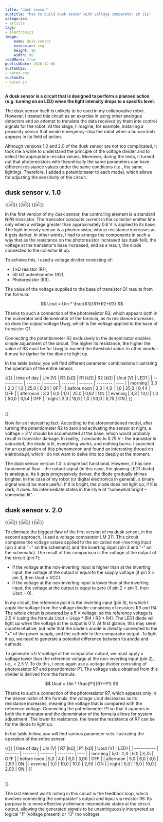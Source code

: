 ```yaml
---
title: "dusk sensor"
subtitle: "how to build dusk sensor with voltage comparator LM 311"
categories:
- article
tags:
- electronics
image:
    name: dusk-sensor 
    extension: svg
    height: 96
    width: 96
readMore: true
publishDate: 2020-12-06
customCSS:
- katex.css
customJS:
- katex.js
---
```

**A dusk sensor is a circuit that is designed to perform a planned action (e.g. turning on an LED) when the light intensity drops to a specific level.**
<!--more-->
The dusk sensor itself is unlikely to be used in my collaborative robot. However, I treated this circuit as an exercise in using other analogue detectors and an attempt to translate the data received by them into control signals for the robot. At this stage, I imagine, for example, installing a proximity sensor that would emergency-stop the robot when a human limb appears in its field of action.

Although versions 1.0 and 2.0 of the dusk sensor are not too complicated, it took me a while to understand the principle of the voltage divider and to select the appropriate resistor values. Moreover, during the tests, it turned out that photoresistors with theoretically the same parameters can have different resistance values under the same conditions (i.e., the same lighting). Therefore, I added a potentiometer to each model, which allows for adjusting the sensitivity of the circuit.

## dusk sensor v. 1.0

{{<image src="dusk-sensor-v10-20201205-bb.webp" caption="dusk sensor v. 1.0 – visualisation">}}
{{<image src="dusk-sensor-v10-20201205-scheme.webp" caption="dusk sensor v. 1.0 – schematic">}}
{{<image src="dusk-sensor-v10-20201205-photo.webp" caption="dusk sensor v. 1.0 – photo">}}

In the first version of my dusk sensor, the controlling element is a standard NPN transistor. The transistor conducts current in the collector-emitter line only when a voltage greater than approximately 0.6 V is applied to its base. The light intensity sensor is a photoresistor, whose resistance increases as it gets darker. In other words, I had to arrange the components in such a way that as the resistance on the photoresistor increased (as dusk fell), the voltage at the transistor's base increased, and as a result, the diode connected to the collector lit up.

To achieve this, I used a voltage divider consisting of:
* 1 kΩ resistor (R1),
* 50 kΩ potentiometer (R2),
* Photoresistor (R3).

The value of the voltage supplied to the base of transistor Q1 results from the formula:

$$ Uout = Uin * \frac{R3}{R1+R2+R3} $$

Thanks to such a connection of the photoresistor R3, which appears both in the numerator and denominator of the formula, as its resistance increases, so does the output voltage Uwyj, which is the voltage applied to the base of transistor Q1.

Connecting the potentiometer R2 exclusively in the denominator enables simple adjustment of the circuit. The higher its resistance, the higher the value of R3 must be for Uwyj to exceed the threshold value. In other words - it must be darker for the diode to light up.

In the table below, you will find different parameter combinations illustrating the operation of the entire sensor.

{{<table>}}
| time of day | Uin [V] | R3 [kΩ] | R1 [kΩ] | R2 [kΩ] | Uout [V] | LED1 |
| ----------- | ------- | ------- | ------- | ------- | -------- | ---- |
| morning     | 3,3     | 2,0     | 1,0     | 25,0    | 0,24     | OFF  |
| before noon | 3,3     | 4,0     | 1,0     | 25,0    | 0,44     | OFF  |
| afternoon   | 3,3     | 6,0     | 1,0     | 25,0    | 0,62     | ON   |
| evening     | 3,3     | 10,0    | 1,0     | 50,0    | 0,54     | OFF  |
| night       | 3,3     | 15,0    | 1,0     | 50,0    | 0,75     | ON   |
{{</table>}}

Now for an interesting fact. According to the aforementioned model, after turning the potentiometer R2 to zero and activating the sensor at night, a voltage > 3 V should be accumulated at the base, which would probably result in transistor damage. In reality, it amounts to 0.75 V – the transistor is saturated, the diode is lit, everything works, and nothing burns. I searched for an explanation of this phenomenon and found an interesting thread on elektroda.pl, which I do not want to delve into too deeply at the moment.

The dusk sensor version 1.0 is simple but functional. However, it has one fundamental flaw – the output signal (in this case, the glowing LED1 diode) is analogue. As it gets progressively darker, the diode gradually shines brighter. In the case of my robot (or digital electronics in general), a binary signal would be more useful. If it is bright, the diode does not light up; if it is dark, it does. No intermediate states in the style of "somewhat bright – somewhat lit".

## dusk sensor v. 2.0

{{<image src="dusk-sensor-v20-20201211-bb.webp" caption="dusk sensor v. 2.0 – visualisation">}}
{{<image src="dusk-sensor-v20-20201211-scheme.webp" caption="dusk sensor v. 2.0 – schematic">}}
{{<image src="dusk-sensor-v20-20201211-photo.webp" caption="dusk sensor v. 2.0 – photo">}}

To eliminate the biggest flaw of the first version of my dusk sensor, in the second approach, I used a voltage comparator LM 311. This circuit compares the voltage values applied to the so-called non-inverting input (pin 2 and "+" on the schematic) and the inverting input (pin 3 and "-" on the schematic). The result of this comparison is the voltage at the output of the circuit (pin 7):
* if the voltage at the non-inverting input is higher than at the inverting input, the voltage at the output is equal to the supply voltage (if pin 2 > pin 3, then Uout = VCC).
* if the voltage at the non-inverting input is lower than at the inverting input, the voltage at the output is equal to zero (if pin 2 < pin 3, then Uout = 0).

In my circuit, the reference point is the inverting input (pin 3), to which I apply the voltage from the voltage divider consisting of resistors R3 and R4. The whole circuit is powered by a 5 V voltage, so the reference voltage is 2.5 V (using the formula Uout = Usup * (R4 / R3 + R4). The LED1 diode will light up when the voltage at the output is 0 V. At first glance, this may seem counterintuitive, but note that the diode's anode is directly connected to the "+" of the power supply, and the cathode to the comparator output. To light it up, we need to generate a potential difference between its anode and cathode.

To generate a 0 V voltage at the comparator output, we must apply a voltage lower than the reference voltage at the non-inverting input (pin 2), i.e., < 2.5 V. To do this, I once again use a voltage divider consisting of photoresistor R7 and potentiometer P1. The voltage value obtained from this divider is derived from the formula:

$$ Uout = Uin * \frac{P1}{R7+P1} $$

Thanks to such a connection of the photoresistor R7, which appears only in the denominator of the formula, the voltage Uout decreases as its resistance increases, meaning the voltage that is compared with the reference voltage. Connecting the potentiometer P1 so that it appears in both the numerator and the denominator of the formula allows for system adjustment. The lower its resistance, the lower the resistance of R7 can be for the diode to light up.

In the table below, you will find various parameter sets illustrating the operation of the entire sensor.

{{<table>}}
| time of day | Uin [V] | R7 [kΩ] | P1 [kΩ] | Uout [V] | LED1 |
| ----------- | ------- | ------- | ------- | -------- | ---- |
| morning     | 5,0     | 2,0     | 6,0     | 3,75     | OFF  |
| before noon | 5,0     | 4,0     | 6,0     | 3,00     | OFF  |
| afternoon   | 5,0     | 6,0     | 6,0     | 2,50     | ON   |
| evening     | 5,0     | 10,0    | 10,0    | 2,50     | ON   |
| night       | 5,0     | 15,0    | 10,0    | 2,00     | ON   |
{{</table>}}

The last element worth noting in this circuit is the feedback loop, which involves connecting the comparator's output and input via resistor R6. Its purpose is to more effectively eliminate intermediate states at the circuit output, allowing the generated signals to be unambiguously interpreted as logical "1" (voltage present) or "0" (no voltage).